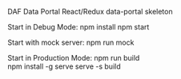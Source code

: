 DAF Data Portal
React/Redux data-portal skeleton

Start in Debug Mode:
npm install
npm start

Start with mock server:
npm run mock

Start in Production Mode:
npm run build  
npm install -g serve
serve -s build
